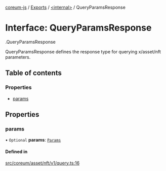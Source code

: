 [coreum-js](../README.md) / [Exports](../modules.md) / [<internal\>](../modules/internal_.md) / QueryParamsResponse

# Interface: QueryParamsResponse

[<internal>](../modules/internal_.md).QueryParamsResponse

QueryParamsResponse defines the response type for querying x/asset/nft parameters.

## Table of contents

### Properties

- [params](internal_.QueryParamsResponse-1.md#params)

## Properties

### params

• `Optional` **params**: [`Params`](../modules/internal_.md#params-2)

#### Defined in

[src/coreum/asset/nft/v1/query.ts:16](https://github.com/CooperFoundation/coreum-js/blob/bdb622b/src/coreum/asset/nft/v1/query.ts#L16)
